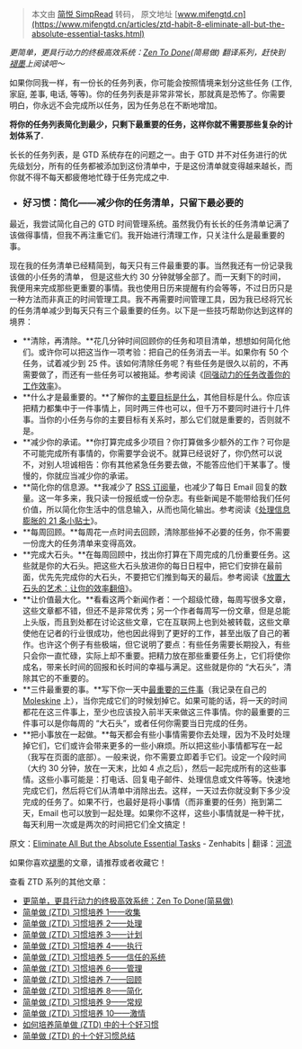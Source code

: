 > 本文由 [简悦 SimpRead](http://ksria.com/simpread/) 转码， 原文地址 [www.mifengtd.cn](https://www.mifengtd.cn/articles/ztd-habit-8-eliminate-all-but-the-absolute-essential-tasks.html)

_更简单，更具行动力的终极高效系统：[Zen To Done](https://www.mifengtd.cn/tag/ZTD)(简易做) 翻译系列，赶快到[褪墨](https://www.mifengtd.cn)上阅读吧～_

如果你同我一样，有一份长的任务列表，你可能会按照情境来划分这些任务 (工作, 家庭, 差事, 电话, 等等)。你的任务列表是非常非常长，那就真是恐怖了。你需要明白，你永远不会完成所以任务，因为任务总在不断地增加。

**将你的任务列表简化到最少，只剩下最重要的任务，这样你就不需要那些复杂的计划体系了.**

长长的任务列表，是 GTD 系统存在的问题之一。由于 GTD 并不对任务进行的优先级划分，所有的任务都被添加到这份清单中，于是这份清单就变得越来越长，而你就不得不每天都疲倦地忙碌于任务完成之中.

*   ### 好习惯：**简化——减少你的任务清单，只留下最必要的**
    

最近，我尝试简化自己的 GTD 时间管理系统。虽然我仍有长长的任务清单记满了该做得事情，但我不再注重它们。我开始进行清理工作，只关注什么是最重要的事。

现在我的任务清单已经精简到，每天只有三件最重要的事。当然我还有一份记录我该做的小任务的清单， 但是这些大约 30 分钟就够全部了。而一天剩下的时间，我便用来完成那些更重要的事情。我也使用日历来提醒有约会等等，不过日历只是一种方法而非真正的时间管理工具。我不再需要时间管理工具，因为我已经将冗长的任务清单减少到每天只有三个最重要的任务。以下是一些技巧帮助你达到这样的境界：

*   **清除，再清除。**花几分钟时间回顾你的任务和项目清单，想想如何简化他们。或许你可以把这当作一项考验：把自己的任务消去一半。如果你有 50 个任务，试着减少到 25 件。该如何清除任务呢？有些任务是很久以前的，不再需要做了，而还有一些任务可以被拖延。参考阅读《[同强动力的任务改善你的工作效率](https://www.mifengtd.cn/articles/high_powered_tasks_productivity.html "同强动力的任务改善你的工作效率")》。
*   **什么才是最重要的。**了解你的[主要目标是什么](https://www.mifengtd.cn/articles/define_goal_destination_devise_a_plan_to_get_there.html "九步确定你的人生目标和制定达到目标的计划")，其他目标是什么。你应该把精力都集中于一件事情上，同时两三件也可以，但千万不要同时进行十几件事。当你的小任务与你的主要目标有关系时，那么它们就是重要的，否则就不是。
*   **减少你的承诺。**你打算完成多少项目？你打算做多少额外的工作？可你是不可能完成所有事情的，你需要学会说不。就算已经说好了，你仍然可以说不，对别人坦诚相告：你有其他紧急任务要去做，不能答应他们干某事了。慢慢的，你就应当减少你的承诺。
*   **简化你的信息源。**我减少了 [RSS 订阅量](https://www.mifengtd.cn/articles/subscribe_rss_to_save_your_time.html "通过订阅RSS来节约上网时间")，也减少了每日 Email 回复的数量。这一年多来，我只读一份报纸或一份杂志。有些新闻是不能带给我们任何价值，所以简化你生活中的信息输入，从而也简化输出。参考阅读《[处理信息膨胀的 21 条小贴士](https://www.mifengtd.cn/articles/master-your-information-21-tips-to-deal-with-info-overload.html "信息时代的“自由宣言”：处理信息膨胀的21条小贴士")》。
*   **每周回顾。**每周花一点时间去回顾，清除那些掉不必要的任务，你不需要一份庞大的任务清单来变得高效。
*   **完成大石头。**在每周回顾中，找出你打算在下周完成的几份重要任务。这些就是你的大石头。把这些大石头放进你的每日日程中，把它们安排在最前面，优先先完成你的大石头，不要把它们推到每天的最后。参考阅读《[放置大石头的艺术：让你的效率翻倍](放置大石头的艺术：让你的效率翻倍 "https://www.mifengtd.cn/articles/double_productivity_this_week.html")》。
*   **让价值最大化。**看看这两个新闻作者：一个超级忙碌，每周写很多文章，这些文章都不错，但还不是非常优秀；另一个作者每周写一份文章，但是总能上头版，而且到处都在讨论这些文章，它在互联网上也到处被转载，这些文章使他在记者的行业很成功，他也因此得到了更好的工作，甚至出版了自己的著作。也许这个例子有些极端，但它说明了要点：有些任务需要长期投入，有些只会你一直忙碌，实际上却不重要。把精力放在那些重要任务上，它们将使你成名，带来长时间的回报和长时间的幸福与满足。这些就是你的 “大石头”，清除其它的不重要的。
*   **三件最重要的事。**写下你一天中[最重要的三件事](https://www.mifengtd.cn/articles/purpose_your_day_mit.html "设置每天最重要的任务")（我记录在自己的 [Moleskine](https://www.mifengtd.cn/articles/a-quick-introduction-of-moleskine.html "理想的笔记本：Moleskine") 上），当你完成它们的时候划掉它。如果可能的话，将一天的时间都花在这三件事上，至少也应该投入前半天来做这三件事情。你的最重要的三件事可以是你每周的 “大石头”，或者任何你需要当日完成的任务。
*   **把小事放在一起做。**每天都会有些小事情需要你去处理，因为不及时处理掉它们，它们或许会带来更多的一些小麻烦。所以把这些小事情都写在一起（我写在页面的底部）。一般来说，你不需要立即着手它们。设定一个段时间（大约 30 分钟，放在一天末，比如 4 点之后），然后一起完成所有的这些事情。这些小事可能是：打电话、回复电子邮件、处理信息或文件等等。快速地完成它们，然后将它们从清单中消除出去。这样，一天过去你就没剩下多少没完成的任务了。如果不行，也最好是将小事情（而非重要的任务）拖到第二天，Email 也可以放到一起处理。如果你不这样，这些小事情就是一种干扰，每天利用一次或是两次的时间把它们全文搞定！

原文：[Eliminate All But the Absolute Essential Tasks](http://zenhabits.net/2007/06/eliminate-all-but-the-absolute-essential-tasks/ "Eliminate All But the Absolute Essential Tasks") - Zenhabits | 翻译：[河流](http://www.lifepro.cn)

如果你喜欢[褪墨](https://www.mifengtd.cn "褪墨|时间管理")的文章，请推荐或者收藏它！

查看 ZTD 系列的其他文章：

*   [更简单，更具行动力的终极高效系统：Zen To Done(简易做)](https://www.mifengtd.cn/articles/the_ultimate_simple_productivity_system_zen_to_done.html)
*   [简单做 (ZTD) 习惯培养 1——收集](https://www.mifengtd.cn/articles/ztd-habit-1-collect.html)
*   [简单做 (ZTD) 习惯培养 2——处理](https://www.mifengtd.cn/articles/ztd-habit-2-process.html)
*   [简单做 (ZTD) 习惯培养 3——计划](https://www.mifengtd.cn/articles/ztd-habit-3-plan.html)
*   [简单做 (ZTD) 习惯培养 4——执行](https://www.mifengtd.cn/articles/ztd-habit-4-do.html)
*   [简单做 (ZTD) 习惯培养 5——信任的系统](https://www.mifengtd.cn/articles/ztd-habit-5-effective-gtd-tools.html)
*   [简单做 (ZTD) 习惯培养 6——管理](https://www.mifengtd.cn/articles/ztd-habit-6-everything-in-order.html)
*   [简单做 (ZTD) 习惯培养 7——回顾](https://www.mifengtd.cn/articles/ztd-habit-7-refresh-your-focus-every-week-to-achieve-more.html)
*   [简单做 (ZTD) 习惯培养 8——简化](https://www.mifengtd.cn/articles/ztd-habit-8-eliminate-all-but-the-absolute-essential-tasks.html "简单做(ZTD)习惯培养8——简化")
*   [简单做 (ZTD) 习惯培养 9——常规](https://www.mifengtd.cn/articles/ztd-habit-9-optimize-your-productivity-with-daily-weekly-routines.html "简单做(ZTD)习惯培养9——常规")
*   [简单做 (ZTD) 习惯培养 10——激情](https://www.mifengtd.cn/articles/ztd-habit-10-do-something-you-are-passionate-about.html "简单做(ZTD)习惯培养10——激情")
*   [如何培养简单做 (ZTD) 中的十个好习惯](https://www.mifengtd.cn/articles/ztd-forming-the-10-habits.html "如何培养简单做(ZTD)中的十个好习惯")
*   [简单做 (ZTD) 的十个好习惯总结](https://www.mifengtd.cn/articles/10-habits-of-ztd.html "Permanent Link to 简单做(ZTD)的十个好习惯总结")